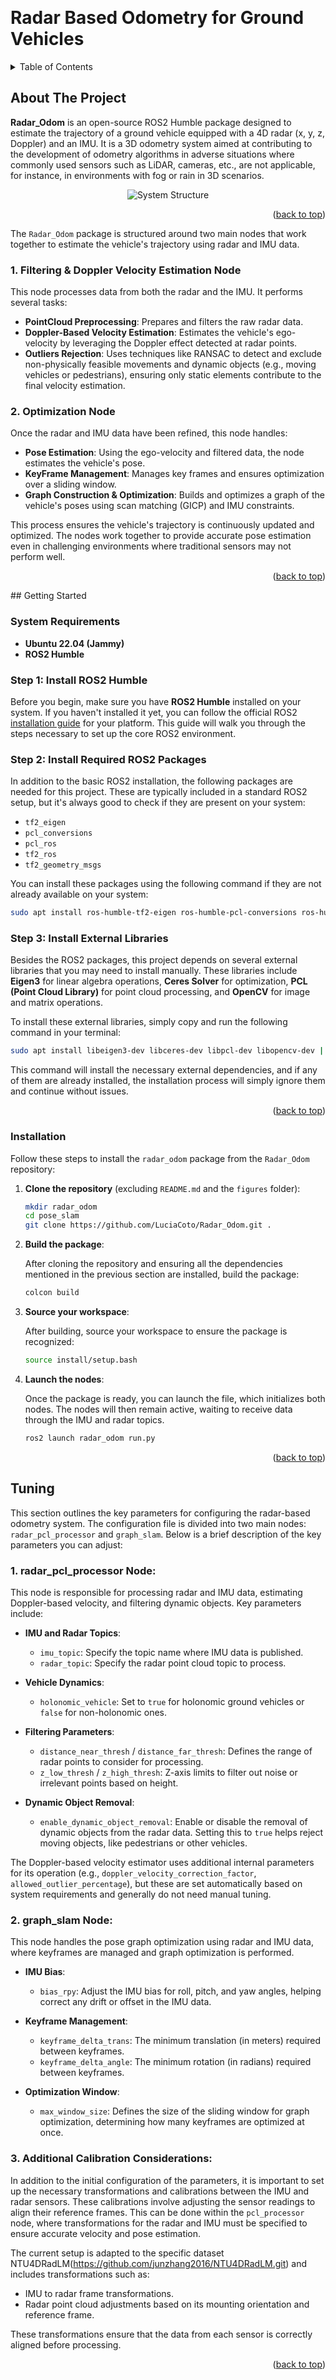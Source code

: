 <a id="readme-top"></a>
<!-- PROJECT LOGO -->
<br />
<div>

# Radar Based Odometry for Ground Vehicles

</div>
<!-- TABLE OF CONTENTS -->
<details>
  <summary>Table of Contents</summary>
  <ol>
    <li>
      <a href="#about-the-project">About The Project</a>
    </li>
    <li>
      <a href="#getting-started">Getting Started</a>
      <ul>
        <li><a href="#system-requirements">System Requirements</a></li>
        <li><a href="#installation">Installation</a></li>
      </ul>
    </li>
    <li><a href="#tuning">Tuning</a></li>
  </ol>
</details>

<!-- ABOUT THE PROJECT -->
## About The Project

**Radar_Odom** is an open-source ROS2 Humble package designed to estimate the trajectory of a ground vehicle equipped with a 4D radar (x, y, z, Doppler) and an IMU. It is a 3D odometry system aimed at contributing to the development of odometry algorithms in adverse situations where commonly used sensors such as LiDAR, cameras, etc., are not applicable, for instance, in environments with fog or rain in 3D scenarios.

<p align="center">
  <img src="figures/WF.png" alt="System Structure" />
</p>
<p align="right">(<a href="#readme-top">back to top</a>)</p>

The `Radar_Odom` package is structured around two main nodes that work together to estimate the vehicle's trajectory using radar and IMU data.

### 1. Filtering & Doppler Velocity Estimation Node
This node processes data from both the radar and the IMU. It performs several tasks:
- **PointCloud Preprocessing**: Prepares and filters the raw radar data.
- **Doppler-Based Velocity Estimation**: Estimates the vehicle's ego-velocity by leveraging the Doppler effect detected at radar points.
- **Outliers Rejection**: Uses techniques like RANSAC to detect and exclude non-physically feasible movements and dynamic objects (e.g., moving vehicles or pedestrians), ensuring only static elements contribute to the final velocity estimation.

### 2. Optimization Node
Once the radar and IMU data have been refined, this node handles:
- **Pose Estimation**: Using the ego-velocity and filtered data, the node estimates the vehicle's pose.
- **KeyFrame Management**: Manages key frames and ensures optimization over a sliding window.
- **Graph Construction & Optimization**: Builds and optimizes a graph of the vehicle's poses using scan matching (GICP) and IMU constraints.

This process ensures the vehicle's trajectory is continuously updated and optimized. The nodes work together to provide accurate pose estimation even in challenging environments where traditional sensors may not perform well.

<p align="right">(<a href="#readme-top">back to top</a>)</p>
## Getting Started

### System Requirements
- **Ubuntu 22.04 (Jammy)**
- **ROS2 Humble**

### Step 1: Install ROS2 Humble

Before you begin, make sure you have **ROS2 Humble** installed on your system. If you haven't installed it yet, you can follow the official ROS2 [installation guide](https://docs.ros.org/en/humble/Installation.html) for your platform. This guide will walk you through the steps necessary to set up the core ROS2 environment.

### Step 2: Install Required ROS2 Packages

In addition to the basic ROS2 installation, the following packages are needed for this project. These are typically included in a standard ROS2 setup, but it's always good to check if they are present on your system:

- `tf2_eigen`
- `pcl_conversions`
- `pcl_ros`
- `tf2_ros`
- `tf2_geometry_msgs`

You can install these packages using the following command if they are not already available on your system:
```bash
sudo apt install ros-humble-tf2-eigen ros-humble-pcl-conversions ros-humble-pcl-ros ros-humble-tf2-ros ros-humble-tf2-geometry-msgs
```
### Step 3: Install External Libraries

Besides the ROS2 packages, this project depends on several external libraries that you may need to install manually. These libraries include **Eigen3** for linear algebra operations, **Ceres Solver** for optimization, **PCL (Point Cloud Library)** for point cloud processing, and **OpenCV** for image and matrix operations.

To install these external libraries, simply copy and run the following command in your terminal:

```bash
sudo apt install libeigen3-dev libceres-dev libpcl-dev libopencv-dev || true
```
This command will install the necessary external dependencies, and if any of them are already installed, the installation process will simply ignore them and continue without issues.
<p align="right">(<a href="#readme-top">back to top</a>)</p>

### Installation

Follow these steps to install the `radar_odom` package from the `Radar_Odom` repository:

1. **Clone the repository** (excluding `README.md` and the `figures` folder):

    ```bash
    mkdir radar_odom
    cd pose_slam
    git clone https://github.com/LuciaCoto/Radar_Odom.git .
    ```

2. **Build the package**:

    After cloning the repository and ensuring all the dependencies mentioned in the previous section are installed, build the package:

    ```bash
    colcon build
    ```

3. **Source your workspace**:

    After building, source your workspace to ensure the package is recognized:

    ```bash
    source install/setup.bash
    ```
4. **Launch the nodes**:

   Once the package is ready, you can launch the file, which initializes both nodes. The nodes will then remain active, waiting to receive data through the IMU and radar topics.
    ```bash
    ros2 launch radar_odom run.py
    ```
    

<p align="right">(<a href="#readme-top">back to top</a>)</p>


## Tuning

This section outlines the key parameters for configuring the radar-based odometry system. The configuration file is divided into two main nodes: `radar_pcl_processor` and `graph_slam`. Below is a brief description of the key parameters you can adjust:

### 1. **radar_pcl_processor Node**:

This node is responsible for processing radar and IMU data, estimating Doppler-based velocity, and filtering dynamic objects. Key parameters include:

- **IMU and Radar Topics**:
  - `imu_topic`: Specify the topic name where IMU data is published.
  - `radar_topic`: Specify the radar point cloud topic to process.

- **Vehicle Dynamics**:
  - `holonomic_vehicle`: Set to `true` for holonomic ground vehicles or `false` for non-holonomic ones.
  
- **Filtering Parameters**:
  - `distance_near_thresh` / `distance_far_thresh`: Defines the range of radar points to consider for processing.
  - `z_low_thresh` / `z_high_thresh`: Z-axis limits to filter out noise or irrelevant points based on height.

- **Dynamic Object Removal**:
  - `enable_dynamic_object_removal`: Enable or disable the removal of dynamic objects from the radar data. Setting this to `true` helps reject moving objects, like pedestrians or other vehicles.

The Doppler-based velocity estimator uses additional internal parameters for its operation (e.g., `doppler_velocity_correction_factor`, `allowed_outlier_percentage`), but these are set automatically based on system requirements and generally do not need manual tuning.

### 2. **graph_slam Node**:

This node handles the pose graph optimization using radar and IMU data, where keyframes are managed and graph optimization is performed.

- **IMU Bias**:
  - `bias_rpy`: Adjust the IMU bias for roll, pitch, and yaw angles, helping correct any drift or offset in the IMU data.

- **Keyframe Management**:
  - `keyframe_delta_trans`: The minimum translation (in meters) required between keyframes.
  - `keyframe_delta_angle`: The minimum rotation (in radians) required between keyframes.

- **Optimization Window**:
  - `max_window_size`: Defines the size of the sliding window for graph optimization, determining how many keyframes are optimized at once.
### 3. **Additional Calibration Considerations**:

In addition to the initial configuration of the parameters, it is important to set up the necessary transformations and calibrations between the IMU and radar sensors. These calibrations involve adjusting the sensor readings to align their reference frames. This can be done within the `pcl_processor` node, where transformations for the radar and IMU must be specified to ensure accurate velocity and pose estimation.

The current setup is adapted to the specific dataset NTU4DRadLM(https://github.com/junzhang2016/NTU4DRadLM.git) and includes transformations such as:
- IMU to radar frame transformations.
- Radar point cloud adjustments based on its mounting orientation and reference frame.

These transformations ensure that the data from each sensor is correctly aligned before processing.
  


<p align="right">(<a href="#readme-top">back to top</a>)</p>

